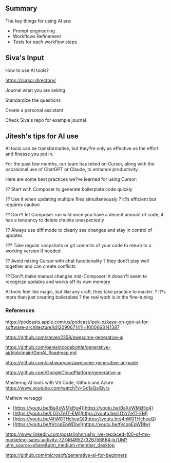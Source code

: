 
## Summary

The key things for using AI are:

- Prompt engineering
- Workflows Refinement
- Tests for each workflow steps

## Siva's Input

How to use AI tools?

<https://cursor.directory/>

Journal what you are asking

Standardize the questions

Create a personal assistant

Check Siva's repo for example journal

## Jitesh's tips for AI use

AI tools can be transformative, but they?re only as effective as the effort and finesse you put in.

For the past few months, our team has relied on Cursor, along with the occasional use of ChatGPT or Claude, to enhance productivity.

Here are some best practices we?ve learned for using Cursor:

?? Start with Composer to generate boilerplate code quickly

?? Use it when updating multiple files simultaneously ? it?s efficient but requires caution

?? Don?t let Composer run wild once you have a decent amount of code; it has a tendency to delete chunks unexpectedly

?? Always use diff mode to clearly see changes and stay in control of updates

??? Take regular snapshots or git commits of your code to return to a working version if needed

?? Avoid mixing Cursor with chat functionality ? they don?t play well together and can create conflicts

?? Don?t make manual changes mid-Composer; it doesn?t seem to recognize updates and works off its own memory

AI tools feel like magic, but like any craft, they take practice to master. ? It?s more than just creating boilerplate ? the real work is in the fine-tuning

### References


https://podcasts.apple.com/us/podcast/ipek-ozkaya-on-gen-ai-for-software-architecture/id120906714?i=1000663141387

https://github.com/steven2358/awesome-generative-ai

https://github.com/genieincodebottle/generative-ai/blob/main/GenAI_Roadmap.md

https://github.com/aishwaryanr/awesome-generative-ai-guide

https://github.com/GoogleCloudPlatform/generative-ai

Mastering AI tools with VS Code, Github and Azure
https://www.youtube.com/watch?v=Go1aQslQvrs

Mathew versaggi 
- [https://youtu.be/BaXxWMkl5g4](https://youtu.be/BaXxWMkl5g4)
- [https://youtu.be/LD2rZe1T-EM](https://youtu.be/LD2rZe1T-EM)
- [https://youtu.be/4hW0THcheaQ](https://youtu.be/4hW0THcheaQ)
- [https://youtu.be/tVcopEpWDlw](https://youtu.be/tVcopEpWDlw) 

https://www.linkedin.com/posts/johnrushx_ive-replaced-100-of-my-marketing-sales-activity-7274649527326756864-b7UM?utm_source=share&utm_medium=member_desktop

https://github.com/microsoft/generative-ai-for-beginners
